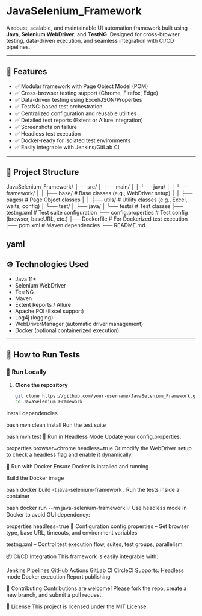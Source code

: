 # JavaSelenium_Framework

A robust, scalable, and maintainable UI automation framework built using **Java**, **Selenium WebDriver**, and **TestNG**. Designed for cross-browser testing, data-driven execution, and seamless integration with CI/CD pipelines.

---

## 🚀 Features

- ✅ Modular framework with Page Object Model (POM)
- ✅ Cross-browser testing support (Chrome, Firefox, Edge)
- ✅ Data-driven testing using Excel/JSON/Properties
- ✅ TestNG-based test orchestration
- ✅ Centralized configuration and reusable utilities
- ✅ Detailed test reports (Extent or Allure integration)
- ✅ Screenshots on failure
- ✅ Headless test execution
- ✅ Docker-ready for isolated test environments
- ✅ Easily integrable with Jenkins/GitLab CI

---

## 📂 Project Structure

JavaSelenium_Framework/
├── src/
│ ├── main/
│ │ └── java/
│ │ └── framework/
│ │ ├── base/ # Base classes (e.g., WebDriver setup)
│ │ ├── pages/ # Page Object classes
│ │ ├── utils/ # Utility classes (e.g., Excel, waits, config)
│ └── test/
│ └── java/
│ └── tests/ # Test classes
├── testng.xml # Test suite configuration
├── config.properties # Test config (browser, baseURL, etc.)
├── Dockerfile # For Dockerized test execution
├── pom.xml # Maven dependencies
└── README.md

yaml
---

## ⚙️ Technologies Used

- Java 11+
- Selenium WebDriver
- TestNG
- Maven
- Extent Reports / Allure
- Apache POI (Excel support)
- Log4j (logging)
- WebDriverManager (automatic driver management)
- Docker (optional containerized execution)

---

## 🧪 How to Run Tests

### 🔹 Run Locally
1. **Clone the repository**
   ```bash
   git clone https://github.com/your-username/JavaSelenium_Framework.git
   cd JavaSelenium_Framework
Install dependencies

bash
mvn clean install
Run the test suite

bash
mvn test
🔹 Run in Headless Mode
Update your config.properties:

properties
browser=chrome
headless=true
Or modify the WebDriver setup to check a headless flag and enable it dynamically.

🔹 Run with Docker
Ensure Docker is installed and running

Build the Docker image

bash
docker build -t java-selenium-framework .
Run the tests inside a container

bash
docker run --rm java-selenium-framework
💡 Use headless mode in Docker to avoid GUI dependency:

properties
headless=true
📘 Configuration
config.properties – Set browser type, base URL, timeouts, and environment variables

testng.xml – Control test execution flow, suites, test groups, parallelism

📦 CI/CD Integration
This framework is easily integrable with:

Jenkins Pipelines
GitHub Actions
GitLab CI
CircleCI
Supports:
Headless mode
Docker execution
Report publishing

🤝 Contributing
Contributions are welcome! Please fork the repo, create a new branch, and submit a pull request.

📄 License
This project is licensed under the MIT License.
